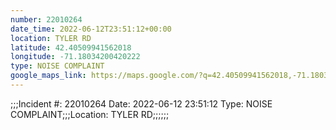 ```yaml
---
number: 22010264
date_time: 2022-06-12T23:51:12+00:00
location: TYLER RD
latitude: 42.40509941562018
longitude: -71.18034200420222
type: NOISE COMPLAINT
google_maps_link: https://maps.google.com/?q=42.40509941562018,-71.18034200420222
---
```


;;;Incident #: 22010264   Date: 2022-06-12 23:51:12   Type: NOISE COMPLAINT;;;Location: TYLER RD;;;;;;
